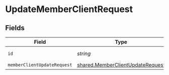 # UpdateMemberClientRequest


## Fields

| Field                                                                                | Type                                                                                 | Required                                                                             | Description                                                                          |
| ------------------------------------------------------------------------------------ | ------------------------------------------------------------------------------------ | ------------------------------------------------------------------------------------ | ------------------------------------------------------------------------------------ |
| `id`                                                                                 | *string*                                                                             | :heavy_check_mark:                                                                   | Unique identifier                                                                    |
| `memberClientUpdateRequest`                                                          | [shared.MemberClientUpdateRequest](../../models/shared/memberclientupdaterequest.md) | :heavy_minus_sign:                                                                   | N/A                                                                                  |